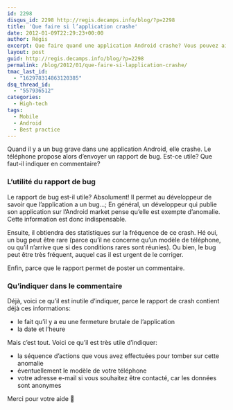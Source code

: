 ```yaml
---
id: 2298
disqus_id: 2298 http://regis.decamps.info/blog/?p=2298
title: 'Que faire si l’application crashe'
date: 2012-01-09T22:29:23+00:00
author: Régis
excerpt: Que faire quand une application Android crashe? Vous pouvez aider le développeur!
layout: post
guid: http://regis.decamps.info/blog/?p=2298
permalink: /blog/2012/01/que-faire-si-lapplication-crashe/
tmac_last_id:
  - "162978314863120385"
dsq_thread_id:
  - "557936512"
categories:
  - High-tech
tags:
  - Mobile
  - Android
  - Best practice
---
```

Quand il y a un bug grave dans une application Android, elle crashe. Le téléphone propose alors d’envoyer un rapport de bug. Est-ce utile? Que faut-il indiquer en commentaire?
  
<!--more-->

### L’utilité du rapport de bug

Le rapport de bug est-il utile? Absolument! Il permet au développeur de savoir que l’application a un bug…; En général, un développeur qui publie son application sur l’Android market pense qu’elle est exempte d’anomalie. Cette information est donc indispensable.

Ensuite, il obtiendra des statistiques sur la fréquence de ce crash. Hé oui, un bug peut être rare (parce qu’il ne concerne qu’un modèle de téléphone, ou qu’il n’arrive que si des conditions rares sont réunies). Ou bien, le bug peut être très fréquent, auquel cas il est urgent de le corriger.

Enfin, parce que le rapport permet de poster un commentaire.

### Qu’indiquer dans le commentaire

Déjà, voici ce qu’il est inutile d’indiquer, parce le rapport de crash contient déjà ces informations:

  * le fait qu’il y a eu une fermeture brutale de l’application
  * la date et l’heure

Mais c’est tout. Voici ce qu’il est très utile d’indiquer:

  * la séquence d’actions que vous avez effectuées pour tomber sur cette anomalie
  * éventuellement le modèle de votre téléphone
  * votre adresse e-mail si vous souhaitez être contacté, car les données sont anonymes 

Merci pour votre aide 🙂

